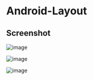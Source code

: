 # Android-Layout

## Screenshot 
![image](https://user-images.githubusercontent.com/47216278/174430637-94f90af9-66f9-4bc5-b8b9-8f3aae29fa92.png)

![image](https://user-images.githubusercontent.com/47216278/174430641-65cf1728-4d0a-4d4f-bdb4-9a929ed43f47.png)

![image](https://user-images.githubusercontent.com/47216278/174430650-63343c0a-2c80-4d55-adb7-1f8579cc687f.png)

